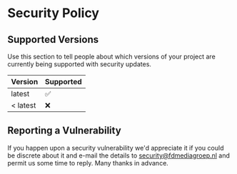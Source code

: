 # Security Policy

## Supported Versions

Use this section to tell people about which versions of your project are
currently being supported with security updates.

| Version   | Supported          |
| --------- | ------------------ |
| latest    | :white_check_mark: |
| < latest  | :x:                |

## Reporting a Vulnerability

If you happen upon a security vulnerability we'd appreciate it if you could be discrete about it and e-mail the details to security@fdmediagroep.nl and permit us some time to reply.
Many thanks in advance.
